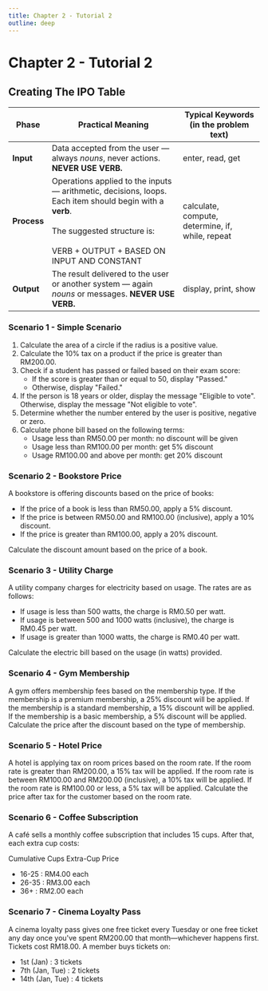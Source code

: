 ```yaml
---
title: Chapter 2 - Tutorial 2
outline: deep
---
```


# Chapter 2 - Tutorial 2

## Creating The IPO Table  <Badge type="warning" text="Recall" />

| Phase      | Practical Meaning | Typical Keywords (in the problem text) |
|------------|------------------|-----------------------------------------|
| **Input**  | Data accepted from the user — always *nouns*, never actions. **NEVER USE VERB.** | enter, read, get |
| **Process**| Operations applied to the inputs — arithmetic, decisions, loops. Each item should begin with a **verb**.<br><br> The suggested structure is: <br><br> VERB + OUTPUT + BASED ON INPUT AND CONSTANT  | calculate, compute, determine, if, while, repeat |
| **Output** | The result delivered to the user or another system — again *nouns* or messages. **NEVER USE VERB.** | display, print, show |


### Scenario 1 - Simple Scenario <Badge type="warning" text="Question" />

  1. Calculate the area of a circle if the radius is a positive value.
  2. Calculate the 10% tax on a product if the price is greater than RM200.00.
  3. Check if a student has passed or failed based on their exam score:
      - If the score is greater than or equal to 50, display "Passed." 
      - Otherwise, display "Failed."
  4. If the person is 18 years or older, display the message "Eligible to vote". Otherwise, display the message "Not eligible to vote".
  5. Determine whether the number entered by the user is positive, negative or zero.
  6. Calculate phone bill based on the following terms:
       - Usage less than RM50.00 per month: no discount will be given
       - Usage less than RM100.00 per month: get 5% discount
       - Usage RM100.00 and above per month: get 20% discount


### Scenario 2 - Bookstore Price <Badge type="warning" text="Question" />

A bookstore is offering discounts based on the price of books:
  - If the price of a book is less than RM50.00, apply a 5% discount.
  - If the price is between RM50.00 and RM100.00 (inclusive), apply a 10% discount.
  - If the price is greater than RM100.00, apply a 20% discount.

Calculate the discount amount based on the price of a book.

### Scenario 3 - Utility Charge <Badge type="warning" text="Question" />

A utility company charges for electricity based on usage. The rates are as follows:
  - If usage is less than 500 watts, the charge is RM0.50 per watt.
  - If usage is between 500 and 1000 watts (inclusive), the charge is RM0.45 per watt.
  - If usage is greater than 1000 watts, the charge is RM0.40 per watt.

Calculate the electric bill based on the usage (in watts) provided.

### Scenario 4 - Gym Membership <Badge type="warning" text="Question" />

A gym offers membership fees based on the membership type. If the membership is a premium membership, a 25% discount will be applied. If the membership is a standard membership, a 15% discount will be applied. If the membership is a basic membership, a 5% discount will be applied. Calculate the price after the discount based on the type of membership.


### Scenario 5 - Hotel Price <Badge type="warning" text="Question" />

A hotel is applying tax on room prices based on the room rate. If the room rate is greater than RM200.00, a 15% tax will be applied. If the room rate is between RM100.00 and RM200.00 (inclusive), a 10% tax will be applied. If the room rate is RM100.00 or less, a 5% tax will be applied. Calculate the price after tax for the customer based on the room rate.


### Scenario 6 - Coffee Subscription <Badge type="warning" text="Question" />

A café sells a monthly coffee subscription that includes 15 cups.
After that, each extra cup costs:

Cumulative Cups	Extra-Cup Price
 - 16-25 : RM4.00 each
 - 26-35 : RM3.00 each
 - 36+	 : RM2.00 each


### Scenario 7 - Cinema Loyalty Pass <Badge type="warning" text="Question" />

A cinema loyalty pass gives one free ticket every Tuesday or one free ticket any day once you've spent RM200.00 that month—whichever happens first.
Tickets cost RM18.00.
A member buys tickets on: 

  - 1st (Jan) : 3 tickets
  - 7th (Jan, Tue) : 2 tickets
  - 14th (Jan, Tue) : 4 tickets